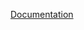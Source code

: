[Documentation]( http://sites.bxmc.poly.edu/~ahmedrazin/Webdev/index.php/2017/11/12/hw-week-11-documentation/)
